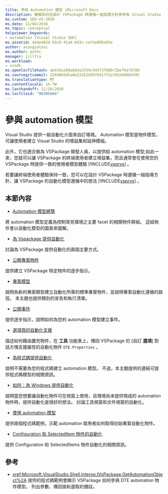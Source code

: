 ```yaml
---
title: 參與 Automation 模型 |Microsoft Docs
description: 瞭解如何在設計 VSPackage 時遵循一組指導方針來參與 Visual Studio automation 模型。
ms.custom: SEO-VS-2020
ms.date: 11/04/2016
ms.topic: conceptual
helpviewer_keywords:
- automation [Visual Studio SDK]
ms.assetid: 44de482d-93c8-41a4-843c-cefda995a03e
author: acangialosi
ms.author: anthc
manager: jillfra
ms.workload:
- vssdk
ms.openlocfilehash: ab43da108a8d4a3339c54973f60bf1bef6a74780
ms.sourcegitcommit: 2244665d5a0e22d12dd976417f2a782e68684705
ms.translationtype: MT
ms.contentlocale: zh-TW
ms.lasthandoff: 11/28/2020
ms.locfileid: "96305604"
---
```

# <a name="contribute-to-the-automation-model"></a>參與 automation 模型
Visual Studio 提供一組自動化介面來自訂環境。 Automation 模型是物件模型，可讓使用者建立 Visual Studio 的增益集和延伸模組。

 此外，它也適合做為 VSPackage 開發人員，以提供給 automation 模型;如此一來，您就可以讓 VSPackage 的終端使用者建立增益集，而且通常會在使用您的 VSPackage 時提供一致的使用者模型體驗 [!INCLUDE[vsprvs](../../code-quality/includes/vsprvs_md.md)] 。

 若要讓終端使用者體驗保持一致，您可以在設計 VSPackage 時遵循一組指導方針，讓 VSPackage 的自動化模型遵循中的想法 [!INCLUDE[vsprvs](../../code-quality/includes/vsprvs_md.md)] 。

## <a name="in-this-section"></a>本節內容
- [Automation 模型總覽](../../extensibility/internals/automation-model-overview.md)

 將 automation 模型定義為控制常見環境之主要 facet 的相關物件群組。 這組物件會以自動化模型的圖表來圖解。

- [為 Vspackage 提供自動化](../../extensibility/internals/providing-automation-for-vspackages.md)

 討論為 VSPackage 提供自動化的兩個主要方式。

- [公開專案物件](../../extensibility/internals/exposing-project-objects.md)

 提供建立 VSPackage 特定物件的逐步指示。

- [專案模型](../../extensibility/internals/project-modeling.md)

 說明為新的專案類型建立自動化所需的標準專案物件，並說明專案自動化遵循的路徑。 本主題也提供類別的宣告和執行清單。

- [公開事件](../../extensibility/internals/exposing-events-in-the-visual-studio-sdk.md)

 提供逐步指示，說明如何為您的 automation 模型建立事件。

- [選項頁的自動化支援](../../extensibility/internals/automation-support-for-options-pages.md)

 描述如何藉由擴充物件，在 **工具** 功能表上，傳回 VSPackage 的 [自訂 **選項**] 對話方塊支援屬性的自動化物件 `DTE.Properties` 。

- [為程式碼提供自動化](../../extensibility/internals/providing-automation-for-code.md)

 說明不需要為您的程式碼建立 automation 模型。 不過，本主題提供的連結可提供程式碼模型的相關資訊。

- [如何：為 Windows 提供自動化](../../extensibility/internals/how-to-provide-automation-for-windows.md)

 說明當您想要讓自動化物件可在視窗上使用，且環境尚未提供現成的 automation 物件時，提供自動化是很好的想法。 討論工具視窗和文件視窗的自動化。

- [使用 automation 模型](../../extensibility/internals/using-the-automation-model.md)

 提供兩個程式碼範例，示範 automation 取用者如何取得初始專案自動化物件。

- [Configuration 和 SelectedItem 物件的自動化](../../extensibility/internals/automation-for-configuration-and-selecteditem-objects.md)

 提供 Configuration 和 SelectedItems 物件自動化的相關資訊。

## <a name="reference"></a>參考
- <xref:Microsoft.VisualStudio.Shell.Interop.IVsPackage.GetAutomationObject%2A> 提供的程式碼範例會顯示 VSPackage 如何參與 DTE automation 物件模型。 列出參數、傳回值和選取的備註。
